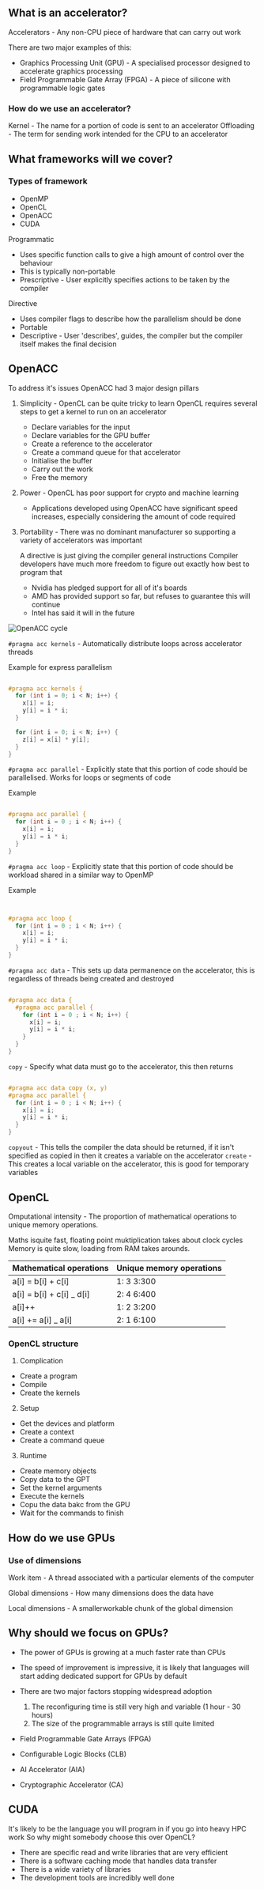 ## What is an accelerator?

Accelerators - Any non-CPU piece of hardware that can carry out work

There are two major examples of this:

- Graphics Processing Unit (GPU) - A specialised processor designed to accelerate graphics processing
- Field Programmable Gate Array (FPGA) - A piece of silicone with programmable logic gates

### How do we use an accelerator?

Kernel - The name for a portion of code is sent to an accelerator
Offloading - The term for sending work intended for the CPU to an accelerator

## What frameworks will we cover?

### Types of framework

- OpenMP
- OpenCL
- OpenACC
- CUDA

Programmatic

- Uses specific function calls to give a high amount of control over the behaviour
- This is typically non-portable
- Prescriptive - User explicitly specifies actions to be taken by the compiler

Directive

- Uses compiler flags to describe how the parallelism should be done
- Portable
- Descriptive - User 'describes', guides, the compiler but the compiler itself makes the final decision

## OpenACC

To address it's issues OpenACC had 3 major design pillars

1. Simplicity - OpenCL can be quite tricky to learn
   OpenCL requires several steps to get a kernel to run on an accelerator

   - Declare variables for the input
   - Declare variables for the GPU buffer
   - Create a reference to the accelerator
   - Create a command queue for that accelerator
   - Initialise the buffer
   - Carry out the work
   - Free the memory

2. Power - OpenCL has poor support for crypto and machine learning

   - Applications developed using OpenACC have significant speed increases, especially considering the amount of code required

3. Portability - There was no dominant manufacturer so supporting a variety of accelerators was important

   A directive is just giving the compiler general instructions
   Compiler developers have much more freedom to figure out exactly how best to program that

   - Nvidia has pledged support for all of it's boards
   - AMD has provided support so far, but refuses to guarantee this will continue
   - Intel has said it will in the future

![OpenACC cycle](image-13.png)

`#pragma acc kernels` - Automatically distribute loops across accelerator threads

Example for express parallelism

```c

#pragma acc kernels {
  for (int i = 0; i < N; i++) {
    x[i] = i;
    y[i] = i * i;
  }

  for (int i = 0; i < N; i++) {
    z[i] = x[i] * y[i];
  }
}

```

`#pragma acc parallel` - Explicitly state that this portion of code should be parallelised. Works for loops or segments of code

Example

```c

#pragma acc parallel {
  for (int i = 0 ; i < N; i++) {
    x[i] = i;
    y[i] = i * i;
  }
}

```

`#pragma acc loop` - Explicitly state that this portion of code should be workload shared in a similar way to OpenMP

Example

```c


#pragma acc loop {
  for (int i = 0 ; i < N; i++) {
    x[i] = i;
    y[i] = i * i;
  }
}

```

`#pragma acc data` - This sets up data permanence on the accelerator, this is regardless of threads being created and destroyed

```c

#pragma acc data {
  #pragma acc parallel {
    for (int i = 0 ; i < N; i++) {
      x[i] = i;
      y[i] = i * i;
    }
  }
}

```

`copy` - Specify what data must go to the accelerator, this then returns

```c

#pragma acc data copy (x, y)
#pragma acc parallel {
  for (int i = 0 ; i < N; i++) {
    x[i] = i;
    y[i] = i * i;
  }
}

```

`copyout` - This tells the compiler the data should be returned, if it isn't specified as copied in then it creates a variable on the accelerator
`create` - This creates a local variable on the accelerator, this is good for temporary variables

## OpenCL

Omputational intensity - The proportion of mathematical operations to unique memory operations.

Maths isquite fast, floating point muktiplication takes about clock cycles
Memory is quite slow, loading from RAM takes arounds.

| Mathematical operations    | Unique memory operations |
| -------------------------- | ------------------------ |
| a[i] = b[i] + c[i]         | 1: 3 3:300               |
| a[i] = b[i] + c[i] \_ d[i] | 2: 4 6:400               |
| a[i]++                     | 1: 2 3:200               |
| a[i] += a[i] \_ a[i]       | 2: 1 6:100               |

### OpenCL structure

1. Complication

- Create a program
- Compile
- Create the kernels

2. Setup

- Get the devices and platform
- Create a context
- Create a command queue

3. Runtime

- Create memory objects
- Copy data to the GPT
- Set the kernel arguments
- Execute the kernels
- Copu the data bakc from the GPU
- Wait for the commands to finish

## How do we use GPUs

### Use of dimensions

Work item - A thread associated with a particular elements of the computer

Global dimensions - How many dimensions does the data have

Local dimensions - A smallerworkable chunk of the global dimension

## Why should we focus on GPUs?

- The power of GPUs is growing at a much faster rate than CPUs

- The speed of improvement is impressive, it is likely that languages will start adding dedicated support for GPUs by default

- There are two major factors stopping widespread adoption

  1. The reconfiguring time is still very high and variable (1 hour - 30 hours)
  2. The size of the programmable arrays is still quite limited

- Field Programmable Gate Arrays (FPGA)
- Configurable Logic Blocks (CLB)
- AI Accelerator (AIA)
- Cryptographic Accelerator (CA)

## CUDA

It's likely to be the language you will program in if you go into heavy HPC work So why might somebody choose this over OpenCL?

- There are specific read and write libraries that are very efficient
- There is a software caching mode that handles data transfer
- There is a wide variety of libraries
- The development tools are incredibly well done
